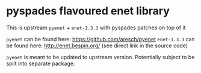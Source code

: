 # pyspades flavoured enet library

This is upstream `pyenet` + `enet-1.3.3` with pyspades patches on top of it

`pyenet` can be found here: https://github.com/aresch/pyenet
`enet-1.3.3` can be found here: http://enet.bespin.org/ (see direct link in the source code)

`pyenet` is meant to be updated to upstream version. Potentially subject to be split into separate package.